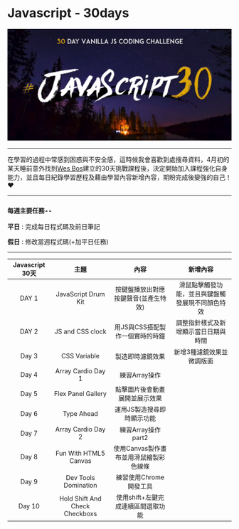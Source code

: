 # Javascript - 30days


<div align=center><img src="bg.png" width="800px"></div>


---

在學習的過程中常感到困惑與不安全感，這時候我會喜歡到處搜尋資料，4月初的某天睡前意外找到[Wes Bos](https://javascript30.com/)建立的30天挑戰課程後，決定開始加入課程強化自身能力，並且每日紀錄學習歷程及藉由學習內容新增內容，期盼完成後變強的自己！❤



---


### `每週主要任務--`

**平日** : 完成每日程式碼及前日筆記 

**假日** : 修改當週程式碼(+加平日任務)


---


| Javascript 30天   |        主題         |                 內容                    |                     新增內容                    |
|:--:|:--:|:--:|:--:|
|       DAY 1       | JavaScript Drum Kit |   按鍵盤播放出對應按鍵聲音(並產生特效)   |  滑鼠點擊觸發功能，並且與鍵盤觸發展現不同顏色特效 |
|       DAY 2       |  JS and CSS clock   |      用JS與CSS搭配製作一個實時的時鐘     | 調整指針樣式及新增顯示當日日期與時間 |
|       Day 3       |       CSS Variable     |            製造即時濾鏡效果              | 新增3種濾鏡效果並微調版面 |
|       Day 4       |    Array Cardio Day 1  |             練習Array操作               ||
|       Day 5       |    Flex Panel Gallery  |      點擊圖片後會動畫展開並展示效果      ||
|       Day 6       |        Type Ahead      |   運用JS製造搜尋即時顯示功能             ||
|       Day 7       |    Array Cardio Day 2  |            練習Array操作part2           ||
|       Day 8       |  Fun With HTML5 Canvas |  使用Canvas製作畫布並用滑鼠繪製彩色線條  ||
|       Day 9       |  Dev Tools Domination  |         練習使用Chrome開發工具          ||
|       Day 10      |  Hold Shift And Check Checkboxs | 使用shift+左鍵完成連續區間選取功能 ||